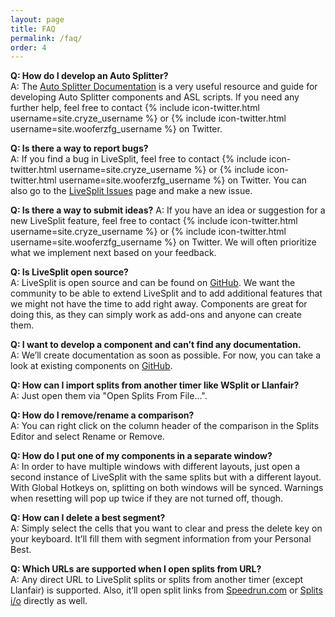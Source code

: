 ```yaml
---
layout: page
title: FAQ
permalink: /faq/
order: 4
---
```

**Q: How do I develop an Auto Splitter?**  
A: The [Auto Splitter Documentation](https://github.com/LiveSplit/LiveSplit/blob/master/Documentation/Auto-Splitters.md) is a very useful resource and guide for developing Auto Splitter components and ASL scripts.
If you need any further help, feel free to contact {% include icon-twitter.html username=site.cryze_username %} or {% include icon-twitter.html username=site.wooferzfg_username %} on Twitter.

**Q: Is there a way to report bugs?**  
A: If you find a bug in LiveSplit, feel free to contact {% include icon-twitter.html username=site.cryze_username %} or {% include icon-twitter.html username=site.wooferzfg_username %} on Twitter.
You can also go to the [LiveSplit Issues](https://github.com/LiveSplit/LiveSplit/issues) page and make a new issue.

**Q: Is there a way to submit ideas?**
A: If you have an idea or suggestion for a new LiveSplit feature, feel free to contact {% include icon-twitter.html username=site.cryze_username %} or {% include icon-twitter.html username=site.wooferzfg_username %} on Twitter. We will often prioritize what we implement next based on your feedback.

**Q: Is LiveSplit open source?**  
A: LiveSplit is open source and can be found on [GitHub](https://github.com/LiveSplit/LiveSplit).
We want the community to be able to extend LiveSplit and to add additional features that we might not have the time to add right away.
Components are great for doing this, as they can simply work as add-ons and anyone can create them.

**Q: I want to develop a component and can’t find any documentation.**  
A: We’ll create documentation as soon as possible. For now, you can take a look at existing components on [GitHub](https://github.com/LiveSplit).

**Q: How can I import splits from another timer like WSplit or Llanfair?**  
A: Just open them via "Open Splits From File…".

**Q: How do I remove/rename a comparison?**  
A: You can right click on the column header of the comparison in the Splits Editor and select Rename or Remove.

**Q: How do I put one of my components in a separate window?**  
A: In order to have multiple windows with different layouts, just open a second instance of LiveSplit with the same splits but with a different layout.
With Global Hotkeys on, splitting on both windows will be synced.
Warnings when resetting will pop up twice if they are not turned off, though.

**Q: How can I delete a best segment?**  
A: Simply select the cells that you want to clear and press the delete key on your keyboard.
It’ll fill them with segment information from your Personal Best.

**Q: Which URLs are supported when I open splits from URL?**  
A: Any direct URL to LiveSplit splits or splits from another timer (except Llanfair) is supported.
Also, it’ll open split links from [Speedrun.com](http://www.speedrun.com) or [Splits i/o](http://splits.io) directly as well.
